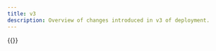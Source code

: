 ```yaml
---
title: v3
description: Overview of changes introduced in v3 of deployment.
---
```


{{<children />}}
